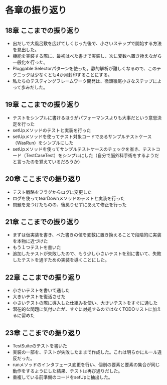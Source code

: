 # 各章の振り返り
## 18章 ここまでの振り返り
* 出だしで大風呂敷を広げてしくじった後で、小さいステップで開始する方法を見出した。
* 機能を実装する際に、最初はべた書きで実装し、次に変数へ置き換えながら一般化を行った。
* Pluggable Selectorパターンを使った。静的解析が難しくなるので、このテクニックは少なくとも4か月封印することにする。
* 私たちのテスティングフレームワーク開発は、徹頭徹尾小さなステップによって歩みだした。

## 19章 ここまでの振り返り
* テストをシンプルに書けるほうがパフォーマンスよりも大事だという意思決定を行った
* setUpメソッドのテストと実装を行った
* setUpメソッドを使ってテスト対象コードであるサンプルテストケース（WasRun）をシンプルにした
* setUpメソッドを使ってサンプルテストケースのチェックを省き、テストコード（TestCaseTest）をシンプルにした（自分で脳外科手術をするようだと言ったのを覚えているだろうか）

## 20章 ここまでの振り返り
* テスト戦略をフラグからログに変更した
* ログを使ってtearDownメソッドのテストと実装を行った
* 問題を見つけたものの、後戻りせずにあえて修正を行った

## 21章 ここまでの振り返り
* まずは仮実装を書き、べた書きの値を変数に置き換えることで段階的に実装を本物に近づけた
* もう１つテストを書いた
* 追加したテストが失敗したので、もう少し小さいテストを別に書いて、失敗したテストを通すための実装を導くことにした。

## 22章 ここまでの振り返り
* 小さいテストを書いて通した
* 大きいテストを復活させた
* 小さいテストの際に導入した仕組みを使い、大きいテストをすぐに通した
* 潜在的な問題に気付いたが、すぐに対処するのではなくTODOリストに加えるに留めた

## 23章 ここまでの振り返り
* TestSuiteのテストを書いた
* 実装の一部を、テストが失敗したままで作成した。これは明らかにルール違反だった。
* runメソッドのインタフェース変更を行い、個別の要素と要素の集合が同じ動作をするようにした結果、テストは再び通りだした。
* 重複している前準備のコードをsetUpに抽出した。
